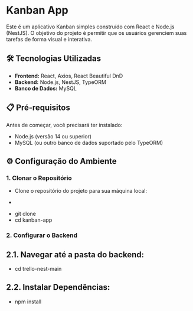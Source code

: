 # Kanban App

Este é um aplicativo Kanban simples construído com React e Node.js (NestJS). O objetivo do projeto é permitir que os usuários gerenciem suas tarefas de forma visual e interativa.

## 🛠️ Tecnologias Utilizadas
- **Frontend:** React, Axios, React Beautiful DnD  
- **Backend:** Node.js, NestJS, TypeORM  
- **Banco de Dados:** MySQL

## 📋 Pré-requisitos
Antes de começar, você precisará ter instalado:
- Node.js (versão 14 ou superior)  
- MySQL (ou outro banco de dados suportado pelo TypeORM)

## ⚙️ Configuração do Ambiente

### 1. Clonar o Repositório  
- Clone o repositório do projeto para sua máquina local:
- ```bash
- git clone 
- cd kanban-app


### 2. Configurar o Backend
## 2.1. Navegar até a pasta do backend:

- cd trello-nest-main
## 2.2. Instalar Dependências:
- npm install

